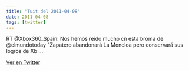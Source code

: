 ```yaml
---
title: "Tuit del 2011-04-08"
date: 2011-04-08
tags: [twitter]
---
```


RT @Xbox360_Spain: Nos hemos reido mucho cn esta broma de @elmundotoday "Zapatero abandonará La Moncloa pero conservará sus logros de Xb ...



[Ver en Twitter](https://twitter.com/i/web/status/56151987389071361)
